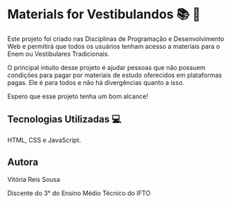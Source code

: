 # Materials for Vestibulandos 📚 📌

Este projeto foi criado nas Disciplinas de Programação e Desenvolvimento Web e permitirá que todos os usuários tenham acesso a materiais para o Enem ou Vestibulares Tradicionais.

O principal intuito desse projeto é ajudar pessoas que não possuem condições para pagar por  materiais  de estudo oferecidos em plataformas pagas. Ele é para todos e não há divergências quanto a isso. 

Espero que esse projeto tenha um bom alcance!

## Tecnologias Utilizadas 💻

HTML, CSS e JavaScript.

## Autora

Vitória Reis Sousa


Discente do 3° do Ensino Médio Técnico do IFTO
